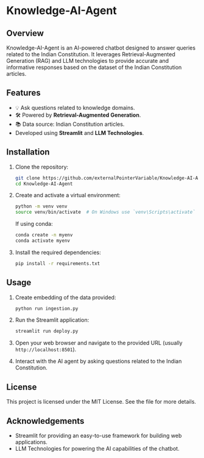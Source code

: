 # Knowledge-AI-Agent

## Overview

Knowledge-AI-Agent is an AI-powered chatbot designed to answer queries related to the Indian Constitution. It leverages Retrieval-Augmented Generation (RAG) and LLM technologies to provide accurate and informative responses based on the dataset of the Indian Constitution articles.

## Features

- 💡 Ask questions related to knowledge domains.
- 🛠 Powered by **Retrieval-Augmented Generation**.
- 📚 Data source: Indian Constitution articles.
- Developed using **Streamlit** and **LLM Technologies**.

## Installation

1. Clone the repository:
    ```sh
    git clone https://github.com/externalPointerVariable/Knowledge-AI-Agent
    cd Knowledge-AI-Agent
    ```

2. Create and activate a virtual environment:
    ```sh
    python -m venv venv
    source venv/bin/activate  # On Windows use `venv\Scripts\activate`
    ```
    If using conda:
    ```sh
    conda create -n myenv
    conda activate myenv
    ```

3. Install the required dependencies:
    ```sh
    pip install -r requirements.txt
    ```

## Usage

1. Create embedding of the data provided:
    ```sh
    python run ingestion.py
    ```

2. Run the Streamlit application:
    ```sh
    streamlit run deploy.py
    ```

3. Open your web browser and navigate to the provided URL (usually `http://localhost:8501`).

4. Interact with the AI agent by asking questions related to the Indian Constitution.


## License

This project is licensed under the MIT License. See the  file for more details.

## Acknowledgements

- Streamlit for providing an easy-to-use framework for building web applications.
- LLM Technologies for powering the AI capabilities of the chatbot.
